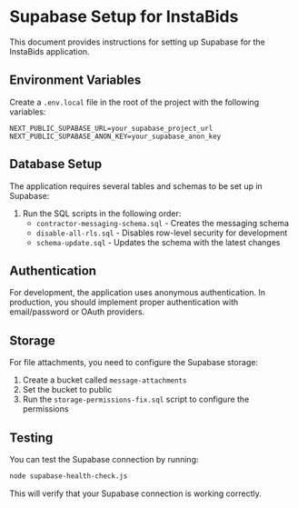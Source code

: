 # Supabase Setup for InstaBids

This document provides instructions for setting up Supabase for the InstaBids application.

## Environment Variables

Create a `.env.local` file in the root of the project with the following variables:

```
NEXT_PUBLIC_SUPABASE_URL=your_supabase_project_url
NEXT_PUBLIC_SUPABASE_ANON_KEY=your_supabase_anon_key
```

## Database Setup

The application requires several tables and schemas to be set up in Supabase:

1. Run the SQL scripts in the following order:
   - `contractor-messaging-schema.sql` - Creates the messaging schema
   - `disable-all-rls.sql` - Disables row-level security for development
   - `schema-update.sql` - Updates the schema with the latest changes

## Authentication

For development, the application uses anonymous authentication. In production, you should implement proper authentication with email/password or OAuth providers.

## Storage

For file attachments, you need to configure the Supabase storage:

1. Create a bucket called `message-attachments`
2. Set the bucket to public
3. Run the `storage-permissions-fix.sql` script to configure the permissions

## Testing

You can test the Supabase connection by running:

```bash
node supabase-health-check.js
```

This will verify that your Supabase connection is working correctly.
